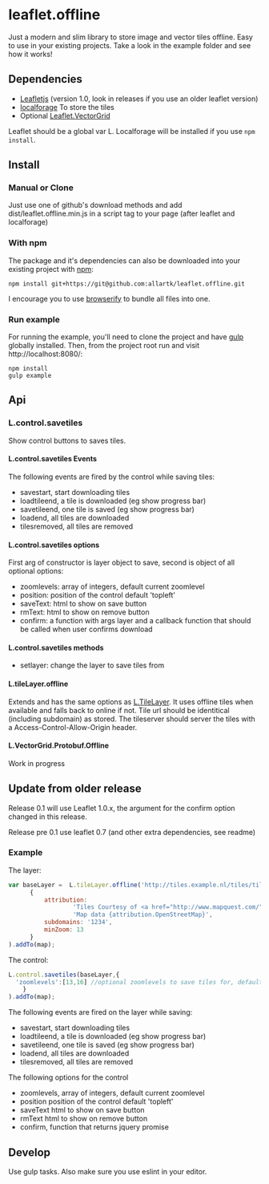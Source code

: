 leaflet.offline
===============

Just a modern and slim library to store image and vector tiles offline.
Easy to use in your existing projects. Take a look in the example folder and see how it works!


## Dependencies

* [Leafletjs](http://leafletjs.com/) (version 1.0, look in releases if you use an older leaflet version)
* [localforage](https://github.com/localForage/localForage) To store the tiles
* Optional [Leaflet.VectorGrid](https://github.com/Leaflet/Leaflet.VectorGrid)

Leaflet should be a global var L. Localforage will be installed if you use `npm install`.

## Install

### Manual or Clone

Just use one of github's download methods and add dist/leaflet.offline.min.js in a script tag to your page (after leaflet and localforage)

### With npm

The package and it's dependencies can also be downloaded into
your existing project with [npm](http://npmjs.com):

```
npm install git+https://git@github.com:allartk/leaflet.offline.git
```

I encourage you to use [browserify](http://browserify.org/)
to bundle all files into one.


### Run example

For running the example, you'll need to clone the project and have [gulp](http://www.gulpjs.com) globally installed.
Then, from the project root run and visit http://localhost:8080/:

```
npm install
gulp example
```

## Api

### L.control.savetiles

Show control buttons to saves tiles.

#### L.control.savetiles Events

The following events are fired by the control while saving tiles:

* savestart, start downloading tiles
* loadtileend, a tile is downloaded (eg show progress bar)
* savetileend, one tile is saved  (eg show progress bar)
* loadend, all tiles are downloaded
* tilesremoved, all tiles are removed

#### L.control.savetiles options

First arg of constructor is layer object to save, second is object of all optional options:

* zoomlevels: array of integers, default current zoomlevel
* position: position of the control default 'topleft'
* saveText: html to show on save button
* rmText: html to show on remove button
* confirm: a function with args layer and a callback function that should be called when user confirms download

#### L.control.savetiles methods

* setlayer: change the layer to save tiles from

#### L.tileLayer.offline

Extends and has the same options as [L.TileLayer](http://leafletjs.com/reference-1.0.0.html#tilelayer).
It uses offline tiles when available and falls back to online if not. Tile url should be identitical (including subdomain)
as stored. The tileserver should server the tiles with a Access-Control-Allow-Origin header.

#### L.VectorGrid.Protobuf.Offline

Work in progress

## Update from older release

Release 0.1 will use Leaflet 1.0.x, the argument for the confirm option changed in this release.

Release pre 0.1 use leaflet 0.7 (and other extra dependencies, see readme)

### Example

The layer:

```javascript
var baseLayer =  L.tileLayer.offline('http://tiles.example.nl/tiles/tiles.py/mq_proxy/{z}/{x}/{y}.jpg',
      {
          attribution:
                  'Tiles Courtesy of <a href="http://www.mapquest.com/">MapQuest</a> &mdash; ' +
                  'Map data {attribution.OpenStreetMap}',
          subdomains: '1234',
          minZoom: 13
      }
).addTo(map);
```

The control:
```javascript
L.control.savetiles(baseLayer,{
  'zoomlevels':[13,16] //optional zoomlevels to save tiles for, default current zoomlevel
    }
).addTo(map);
```
The following events are fired on the layer while saving:
* savestart, start downloading tiles
* loadtileend, a tile is downloaded (eg show progress bar)
* savetileend, one tile is saved  (eg show progress bar)
* loadend, all tiles are downloaded
* tilesremoved, all tiles are removed

The following options for the control
* zoomlevels, array of integers, default current zoomlevel
* position position of the control default 'topleft'
* saveText html to show on save button
* rmText html to show on remove button
* confirm, function that returns jquery promise

## Develop

Use gulp tasks. Also make sure you use eslint in your editor.
